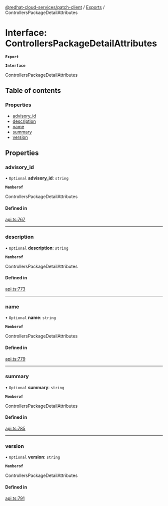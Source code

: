 [@redhat-cloud-services/patch-client](../README.md) / [Exports](../modules.md) / ControllersPackageDetailAttributes

# Interface: ControllersPackageDetailAttributes

**`Export`**

**`Interface`**

ControllersPackageDetailAttributes

## Table of contents

### Properties

- [advisory\_id](ControllersPackageDetailAttributes.md#advisory_id)
- [description](ControllersPackageDetailAttributes.md#description)
- [name](ControllersPackageDetailAttributes.md#name)
- [summary](ControllersPackageDetailAttributes.md#summary)
- [version](ControllersPackageDetailAttributes.md#version)

## Properties

### advisory\_id

• `Optional` **advisory\_id**: `string`

**`Memberof`**

ControllersPackageDetailAttributes

#### Defined in

[api.ts:767](https://github.com/RedHatInsights/javascript-clients/blob/master/packages/patch/api.ts#L767)

___

### description

• `Optional` **description**: `string`

**`Memberof`**

ControllersPackageDetailAttributes

#### Defined in

[api.ts:773](https://github.com/RedHatInsights/javascript-clients/blob/master/packages/patch/api.ts#L773)

___

### name

• `Optional` **name**: `string`

**`Memberof`**

ControllersPackageDetailAttributes

#### Defined in

[api.ts:779](https://github.com/RedHatInsights/javascript-clients/blob/master/packages/patch/api.ts#L779)

___

### summary

• `Optional` **summary**: `string`

**`Memberof`**

ControllersPackageDetailAttributes

#### Defined in

[api.ts:785](https://github.com/RedHatInsights/javascript-clients/blob/master/packages/patch/api.ts#L785)

___

### version

• `Optional` **version**: `string`

**`Memberof`**

ControllersPackageDetailAttributes

#### Defined in

[api.ts:791](https://github.com/RedHatInsights/javascript-clients/blob/master/packages/patch/api.ts#L791)
